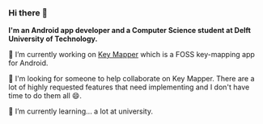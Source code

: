 ### Hi there 👋

**I'm an Android app developer and a Computer Science student at Delft University of Technology.**

🔭 I’m currently working on [Key Mapper](https://github.com/sds100/KeyMapper) which is a FOSS key-mapping app for Android.

👯 I'm looking for someone to help collaborate on Key Mapper. There are a lot of highly requested features that need implementing and I don't have time to do them all 😄.

🌱 I’m currently learning... a lot at university.
